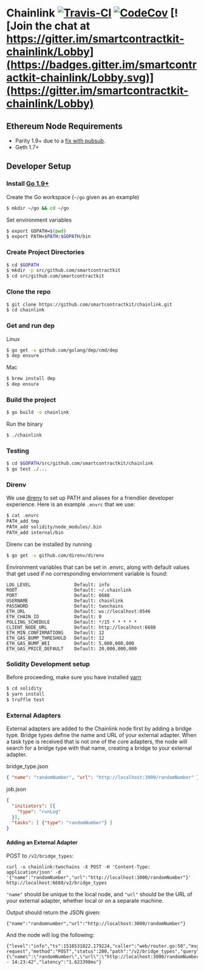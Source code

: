 # Chainlink [![Travis-CI](https://travis-ci.com/smartcontractkit/chainlink.svg?token=55tBxbZKUxXXNcTx1P6u&branch=master)](https://travis-ci.com/smartcontractkit/chainlink) [![CodeCov](https://codecov.io/gh/smartcontractkit/chainlink/branch/master/graph/badge.svg?token=1LacYNWKro)](https://codecov.io/gh/smartcontractkit/chainlink) [![Join the chat at https://gitter.im/smartcontractkit-chainlink/Lobby](https://badges.gitter.im/smartcontractkit-chainlink/Lobby.svg)](https://gitter.im/smartcontractkit-chainlink/Lobby)

## Ethereum Node Requirements

- Parity 1.9+ due to a [fix with pubsub](https://github.com/paritytech/parity/issues/6590).
- Geth 1.7+

## Developer Setup

### Install [Go 1.9+](https://golang.org/dl/)

Create the Go workspace (`~/go` given as an example)

```bash
$ mkdir ~/go && cd ~/go
```

Set environment variables

```bash
$ export GOPATH=$(pwd)
$ export PATH=$PATH:$GOPATH/bin
```

### Create Project Directories

```bash
$ cd $GOPATH
$ mkdir -p src/github.com/smartcontractkit
$ cd src/github.com/smartcontractkit
```

### Clone the repo

```bash
$ git clone https://github.com/smartcontractkit/chainlink.git
$ cd chainlink
```

### Get and run dep

Linux

```bash
$ go get -u github.com/golang/dep/cmd/dep
$ dep ensure
```

Mac

```bash
$ brew install dep
$ dep ensure
```

### Build the project

```bash
$ go build -o chainlink
```

Run the binary

```bash
$ ./chainlink
```

### Testing

```bash
$ cd $GOPATH/src/github.com/smartcontractkit/chainlink
$ go test ./...
```

### Direnv

We use [direnv](https://github.com/direnv/direnv/) to set up PATH and aliases 
for a friendlier developer experience. Here is an example `.envrc` that we use:

```bash
$ cat .envrc
PATH_add tmp
PATH_add solidity/node_modules/.bin
PATH_add internal/bin
```

Direnv can be installed by running

```bash
$ go get -u github.com/direnv/direnv
```

Environment variables that can be set in .envrc, along with default values that get used if no corresponding enviornment variable is found:

    LOG_LEVEL                Default: info
    ROOT                     Default: ~/.chainlink
    PORT                     Default: 6688
    USERNAME                 Default: chainlink
    PASSWORD                 Default: twochains
    ETH_URL                  Default: ws://localhost:8546
    ETH_CHAIN_ID             Default: 0
    POLLING_SCHEDULE         Default: */15 * * * * *
    CLIENT_NODE_URL          Default: http://localhost:6688
    ETH_MIN_CONFIRMATIONS    Default: 12
    ETH_GAS_BUMP_THRESHOLD   Default: 12
    ETH_GAS_BUMP_WEI         Default: 5,000,000,000
    ETH_GAS_PRICE_DEFAULT    Default: 20,000,000,000

### Solidity Development setup

Before proceeding, make sure you have installed [yarn](https://yarnpkg.com/lang/en/docs/install)

```bash
$ cd solidity
$ yarn install
$ truffle test
```

### External Adapters

External adapters are added to the Chainlink node first by adding a bridge type. Bridge types define the name and URL of your external adapter. When a task type is received that is not one of the core adapters, the node will search for a bridge type with that name, creating a bridge to your external adapter.

bridge_type.json

```JSON
{ "name": "randomNumber", "url": "http://localhost:3000/randomNumber" }
```

job.json

```JSON
{
  "initiators": [{
    "type": "runLog"
  }],
  "tasks": [ {"type": "randomNumber"} ]
}
```

#### Adding an External Adapter

POST to `/v2/bridge_types`:

```shell
curl -u chainlink:twochains -X POST -H 'Content-Type: application/json' -d '{"name":"randomNumber","url":"http://localhost:3000/randomNumber"}' http://localhost:6688/v2/bridge_types
```

`"name"` should be unique to the local node, and `"url"` should be the URL of your external adapter, whether local or on a separate machine.

Output should return the JSON given:

```shell
{"name":"randomnumber","url":"http://localhost:3000/randomNumber"}
```

And the node will log the following:

```shell
{"level":"info","ts":1518531822.179224,"caller":"web/router.go:50","msg":"Web request","method":"POST","status":200,"path":"/v2/bridge_types","query":"","body":"{\"name\":\"randomNumber\",\"url\":\"http://localhost:3000/randomNumber\"}","clientIP":"127.0.0.1","comment":"","servedAt":"2018/02/13 - 14:23:42","latency":"1.623398ms"}
```
